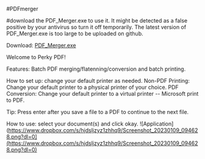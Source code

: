 #PDFmerger 

#download the PDF_Merger.exe to use it. It might be detected as a false positive by your antivirus so turn it off temporarily.
The latest version of PDF_Merger.exe is too large to be uploaded on github.

Download: [PDF_Merger.exe](https://www.dropbox.com/s/15yj32zpm708kbh/PDF_Merger.exe?dl=0)


Welcome to Perky PDF!

Features: Batch PDF merging/flatenning/conversion and batch printing.

How to set up: change your default printer as needed.
Non-PDF Printing: Change your default printer to a physical printer of your choice.
PDF Conversion: Change your default printer to a virtual printer -- Microsoft print to PDF.

Tip: Press enter after you save a file to a PDF to continue to the next file.

How to use: select your document(s) and click okay.
![Application](https://www.dropbox.com/s/hjdsljzyz1zhhq9/Screenshot_20230109_094628.png?dl=0](https://www.dropbox.com/s/hjdsljzyz1zhhq9/Screenshot_20230109_094628.png?dl=0)

